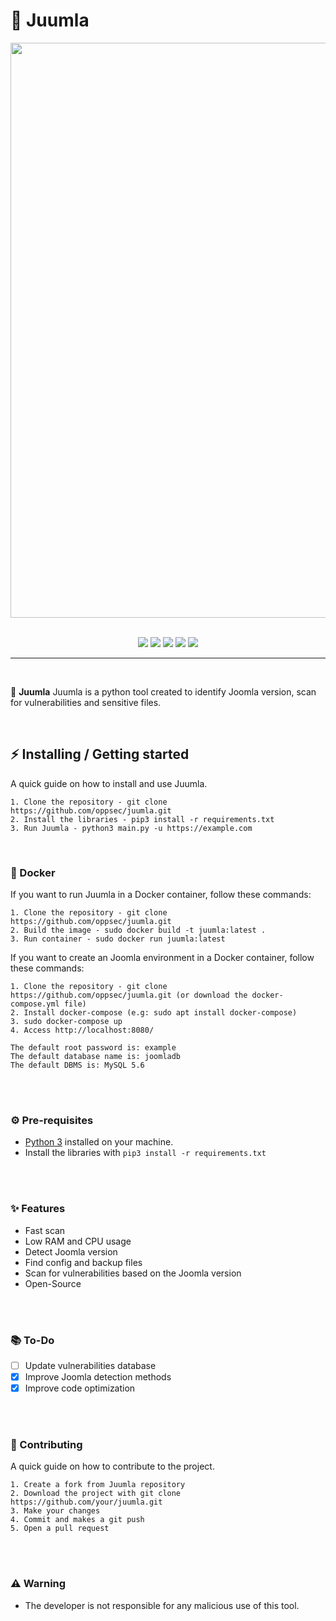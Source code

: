 # 🦁 Juumla
<div align="center">
    <img src="https://i.imgur.com/cnd787P.png" width="920">
</div>

<br>

<p align="center">
    <img src="https://img.shields.io/github/license/oppsec/juumla?color=yellow&logo=github&style=for-the-badge">
    <img src="https://img.shields.io/github/issues/oppsec/juumla?color=yellow&logo=github&style=for-the-badge">
    <img src="https://img.shields.io/github/stars/oppsec/juumla?color=yellow&label=STARS&logo=github&style=for-the-badge">
    <img src="https://img.shields.io/github/v/release/oppsec/juumla?color=yellow&logo=github&style=for-the-badge">
    <img src="https://img.shields.io/github/languages/code-size/oppsec/juumla?color=yellow&logo=github&style=for-the-badge">
</p>

___

<br>

<p> 🦁 <b>Juumla</b> Juumla is a python tool created to identify Joomla version, scan for vulnerabilities and sensitive files. </p>

<br>

## ⚡ Installing / Getting started

<p> A quick guide on how to install and use Juumla. </p>

```
1. Clone the repository - git clone https://github.com/oppsec/juumla.git
2. Install the libraries - pip3 install -r requirements.txt
3. Run Juumla - python3 main.py -u https://example.com
```

<br>

### 🐳 Docker
If you want to run Juumla in a Docker container, follow these commands:

```
1. Clone the repository - git clone https://github.com/oppsec/juumla.git
2. Build the image - sudo docker build -t juumla:latest .
3. Run container - sudo docker run juumla:latest
```

If you want to create an Joomla environment in a Docker container, follow these commands:
```
1. Clone the repository - git clone https://github.com/oppsec/juumla.git (or download the docker-compose.yml file)
2. Install docker-compose (e.g: sudo apt install docker-compose)
3. sudo docker-compose up
4. Access http://localhost:8080/

The default root password is: example
The default database name is: joomladb
The default DBMS is: MySQL 5.6
```

<br><br>

### ⚙️ Pre-requisites
- [Python 3](https://www.python.org/downloads/) installed on your machine.
- Install the libraries with `pip3 install -r requirements.txt`

<br><br>

### ✨ Features
- Fast scan
- Low RAM and CPU usage
- Detect Joomla version
- Find config and backup files
- Scan for vulnerabilities based on the Joomla version
- Open-Source

<br><br>

### 📚 To-Do
- [ ] Update vulnerabilities database
- [x] Improve Joomla detection methods
- [x] Improve code optimization

<br><br>

### 🔨 Contributing

A quick guide on how to contribute to the project.

```
1. Create a fork from Juumla repository
2. Download the project with git clone https://github.com/your/juumla.git
3. Make your changes
4. Commit and makes a git push
5. Open a pull request
```

<br><br>

### ⚠️ Warning
- The developer is not responsible for any malicious use of this tool.
